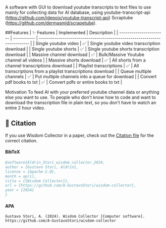 A software with GUI to download youtube transcripts to text files to use mainly for collecting data for AI database, using 
youtube-transcript-api (https://github.com/jdepoix/youtube-transcript-api)
Scraptube (https://github.com/dermasmid/scrapetube).


##Features
| ✨ Features              | Implemented |                         Description                                      |
| -----------------------  | ----------- | ------------------------------------------------------------------------- |
| Single youtube video     |     ✅     | Single youtube video transcription download                               |
| Single youtube shorts    |     ✅     | Single youtube shorts transcription download                              |
| Massive channel download |     ✅     | Bulk/Massive Youtube channel all videos                                   |
| Massive shorts download  |     ✅     | All shorts from a channel transcriptions download                         |
| Playlist transcriptions  |     ✅     | All transcriptions from a playlist transcriptions download                |
| Queue multiple channels  |     ✅     | Put multiple channels into a queue for download                           |
| Convert pdf books to txt |     ✅     | Convert pdfs or entire books to txt                                       | 


Motivation
To feed AI with your preferred youtube channel data or anything else you want to use.
To people who don't know how to code and want to download the transcription file in plain text, so you don't have to watch an entire 2 hour video.


## 📖 Citation
If you use Wisdom Collector in a paper, check out the [Citation file](CITATION.cff) for the correct citation.  


#### BibTeX
```bibtex
@software{Aldrin_Stori_wisdom_collector_2024,
author = {Gustavo Stori, Aldrin},
license = {Apache-2.0},
month = april,
title = {{Wisdom Collector}},
url = {https://github.com/A-GustavoStori/wisdom-collector},
year = {2024}
}
```

#### APA
```
Gustavo Stori, A. (2024). Wisdom Collector [Computer software]. https://github.com/A-GustavoStori/wisdom-collector
```
